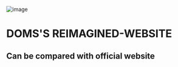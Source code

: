 
![image](https://github.com/user-attachments/assets/9f6b013b-3d7a-47fa-b5c6-8596414796a3)
# DOMS'S REIMAGINED-WEBSITE
## Can be compared with official website
